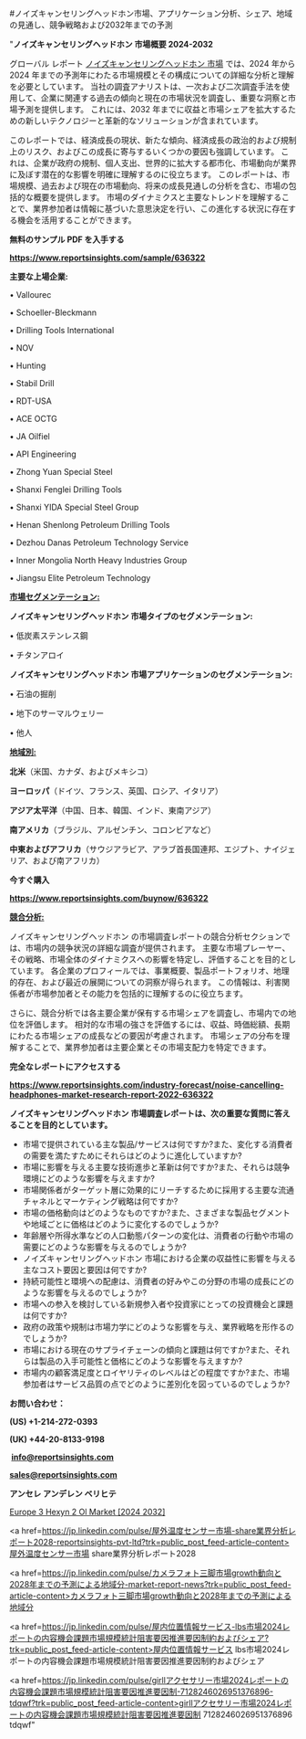 #ノイズキャンセリングヘッドホン市場、アプリケーション分析、シェア、地域の見通し、競争戦略および2032年までの予測

"<strong>ノイズキャンセリングヘッドホン 市場概要 2024-2032</strong>

グローバル レポート <a href=https://www.reportsinsights.com/sample/636322>ノイズキャンセリングヘッドホン 市場</a> では、2024 年から 2024 年までの予測年にわたる市場規模とその構成についての詳細な分析と理解を必要としています。 当社の調査アナリストは、一次および二次調査手法を使用して、企業に関連する過去の傾向と現在の市場状況を調査し、重要な洞察と市場予測を提供します。 これには、2032 年までに収益と市場シェアを拡大​​するための新しいテクノロジーと革新的なソリューションが含まれています。

このレポートでは、経済成長の現状、新たな傾向、経済成長の政治的および規制上のリスク、およびこの成長に寄与するいくつかの要因も強調しています。 これは、企業が政府の規制、個人支出、世界的に拡大する都市化、市場動向が業界に及ぼす潜在的な影響を明確に理解するのに役立ちます。 このレポートは、市場規模、過去および現在の市場動向、将来の成長見通しの分析を含む、市場の包括的な概要を提供します。 市場のダイナミクスと主要なトレンドを理解することで、業界参加者は情報に基づいた意思決定を行い、この進化する状況に存在する機会を活用することができます。

<strong><b>無料のサンプル PDF を入手する</b></strong>

<a href=https://www.reportsinsights.com/sample/636322><strong><u>https://www.reportsinsights.com/sample/636322</u></strong></a>

<strong>主要な上場企業:</strong>

• Vallourec

• Schoeller-Bleckmann

• Drilling Tools International

• NOV

• Hunting

• Stabil Drill

• RDT-USA

• ACE OCTG

• JA Oilfiel

• API Engineering

• Zhong Yuan Special Steel

• Shanxi Fenglei Drilling Tools

• Shanxi YIDA Special Steel Group

• Henan Shenlong Petroleum Drilling Tools

• Dezhou Danas Petroleum Technology Service

• Inner Mongolia North Heavy Industries Group

• Jiangsu Elite Petroleum Technology

<strong><u>市場セグメンテーション</u></strong><strong><u>:</u></strong>

<strong>ノイズキャンセリングヘッドホン 市場タイプのセグメンテーション:</strong>

• 低炭素ステンレス鋼

• チタンアロイ

<strong>ノイズキャンセリングヘッドホン 市場アプリケーションのセグメンテーション:</strong>

• 石油の掘削

• 地下のサーマルウェリー

• 他人

<strong><u>地域別</u></strong><strong><u>:</u></strong>

<strong>北米</strong>（米国、カナダ、およびメキシコ）

<strong>ヨーロッパ</strong>（ドイツ、フランス、英国、ロシア、イタリア）

<strong>アジア太平洋</strong>（中国、日本、韓国、インド、東南アジア）

<strong>南アメリカ</strong>（ブラジル、アルゼンチン、コロンビアなど）

<strong>中東およびアフリカ</strong>（サウジアラビア、アラブ首長国連邦、エジプト、ナイジェリア、および南アフリカ）

<strong>今すぐ購入</strong>

<a href=https://www.reportsinsights.com/buynow/636322><strong><u>https://www.reportsinsights.com/buynow/636322</u></strong></a>

<strong><u>競合分析:</u></strong>

ノイズキャンセリングヘッドホン の市場調査レポートの競合分析セクションでは、市場内の競争状況の詳細な調査が提供されます。 主要な市場プレーヤー、その戦略、市場全体のダイナミクスへの影響を特定し、評価することを目的としています。 各企業のプロフィールでは、事業概要、製品ポートフォリオ、地理的存在、および最近の展開についての洞察が得られます。 この情報は、利害関係者が市場参加者とその能力を包括的に理解するのに役立ちます。

さらに、競合分析では各主要企業が保有する市場シェアを調査し、市場内での地位を評価します。 相対的な市場の強さを評価するには、収益、時価総額、長期にわたる市場シェアの成長などの要因が考慮されます。 市場シェアの分布を理解することで、業界参加者は主要企業とその市場支配力を特定できます。

<strong>完全なレポートにアクセスする</strong>

<a href=https://www.reportsinsights.com/industry-forecast/noise-cancelling-headphones-market-research-report-2022-636322><strong><u><b>https://www.reportsinsights.com/industry-forecast/noise-cancelling-headphones-market-research-report-2022-636322</b></u></strong></a>

<strong><b>ノイズキャンセリングヘッドホン 市場調査レポートは、次の重要な質問に答えることを目的としています。</b></strong>
<ul>
  <li>市場で提供されている主な製品/サービスは何ですか?また、変化する消費者の需要を満たすためにそれらはどのように進化していますか?</li>
  <li>市場に影響を与える主要な技術進歩と革新は何ですか?また、それらは競争環境にどのような影響を与えますか?</li>
  <li>市場関係者がターゲット層に効果的にリーチするために採用する主要な流通チャネルとマーケティング戦略は何ですか?</li>
  <li>市場の価格動向はどのようなものですか?また、さまざまな製品セグメントや地域ごとに価格はどのように変化するのでしょうか?</li>
  <li>年齢層や所得水準などの人口動態パターンの変化は、消費者の行動や市場の需要にどのような影響を与えるのでしょうか?</li>
  <li>ノイズキャンセリングヘッドホン 市場における企業の収益性に影響を与える主なコスト要因と要因は何ですか?</li>
  <li>持続可能性と環境への配慮は、消費者の好みやこの分野の市場の成長にどのような影響を与えるのでしょうか?</li>
  <li>市場への参入を検討している新規参入者や投資家にとっての投資機会と課題は何ですか?</li>
  <li>政府の政策や規制は市場力学にどのような影響を与え、業界戦略を形作るのでしょうか?</li>
  <li>市場における現在のサプライチェーンの傾向と課題は何ですか?また、それらは製品の入手可能性と価格にどのような影響を与えますか?</li>
  <li>市場内の顧客満足度とロイヤリティのレベルはどの程度ですか?また、市場参加者はサービス品質の点でどのように差別化を図っているのでしょうか?</li>
</ul>
<strong>お問い合わせ：</strong>

<strong>(US) +1-214-272-0393</strong>

<strong>(UK) +44-20-8133-9198</strong>

<strong> </strong><a href=info@reportsinsights.com><strong><u>info@reportsinsights.com</u></strong></a>

<a href=sales@reportsinsights.com><strong><u>sales@reportsinsights.com</u></strong></a>

<strong>アンセレ アンデレン ベリヒテ</strong>

<a href=https://www.linkedin.com/pulse/europe-3-hexyn-2-ol-market-in-depth-analysis-growth-5qzrf/>Europe 3 Hexyn 2 Ol Market [2024 2032]</a>

<a href=https://jp.linkedin.com/pulse/屋外温度センサー市場-share業界分析レポート2028-reportsinsights-pvt-ltd?trk=public_post_feed-article-content>屋外温度センサー市場 share業界分析レポート2028</a>

<a href=https://jp.linkedin.com/pulse/カメラフォト三脚市場growth動向と2028年までの予測による地域分-market-report-news?trk=public_post_feed-article-content>カメラフォト三脚市場growth動向と2028年までの予測による地域分</a>

<a href=https://jp.linkedin.com/pulse/屋内位置情報サービス-lbs市場2024レポートの内容機会課題市場規模統計阻害要因推進要因制約およびシェア?trk=public_post_feed-article-content>屋内位置情報サービス lbs市場2024レポートの内容機会課題市場規模統計阻害要因推進要因制約およびシェア</a>

<a href=https://jp.linkedin.com/pulse/girllアクセサリー市場2024レポートの内容機会課題市場規模統計阻害要因推進要因制-7128246026951376896-tdqwf?trk=public_post_feed-article-content>girllアクセサリー市場2024レポートの内容機会課題市場規模統計阻害要因推進要因制 7128246026951376896 tdqwf</a>"
